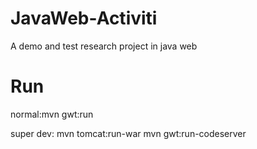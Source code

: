 JavaWeb-Activiti
======================
A demo and test research project in java web

Run
======================
normal:mvn gwt:run

super dev: 
  mvn tomcat:run-war
  mvn gwt:run-codeserver